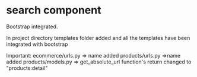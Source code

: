 # search component

Bootstrap integrated.

In project directory templates folder added and all the templates have been integrated with bootstrap

Important:
ecommerce/urls.py => name added
products/urls.py =>name added
products/models.py => get_absolute_url function's return changed to "products:detail"
